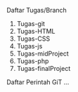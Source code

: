 Daftar Tugas/Branch
1. Tugas-git
2. Tugas-HTML
3. Tugas-CSS
4. Tugas-js
5. Tugas-midProject
6. Tugas-php
7. Tugas-finalProject

Daftar Perintah GiT
...
